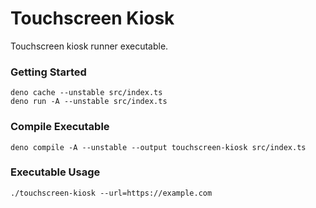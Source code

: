 # Touchscreen Kiosk

Touchscreen kiosk runner executable.

### Getting Started

```shell
deno cache --unstable src/index.ts
deno run -A --unstable src/index.ts
```

### Compile Executable

```shell
deno compile -A --unstable --output touchscreen-kiosk src/index.ts
```

### Executable Usage

```shell
./touchscreen-kiosk --url=https://example.com
```
